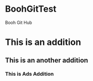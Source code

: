 BoohGitTest
===========

Booh Git Hub
# This is an addition

## This is an another addition

### This is Ads Addition